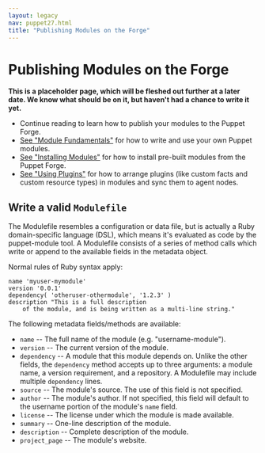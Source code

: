 ```yaml
---
layout: legacy
nav: puppet27.html
title: "Publishing Modules on the Forge"
---
```



[installing]: ./modules_installing.html
[fundamentals]: ./modules_fundamentals.html
[plugins]: /guides/plugins_in_modules.html


Publishing Modules on the Forge
=====

**This is a placeholder page, which will be fleshed out further at a later date. We know what should be on it, but haven't had a chance to write it yet.**

* Continue reading to learn how to publish your modules to the Puppet Forge.
* [See "Module Fundamentals"][fundamentals] for how to write and use your own Puppet modules.
* [See "Installing Modules"][installing] for how to install pre-built modules from the Puppet Forge.
* [See "Using Plugins"][plugins] for how to arrange plugins (like custom facts and custom resource types) in modules and sync them to agent nodes.


Write a valid `Modulefile`
--------------------------

The Modulefile resembles a configuration or data file, but is actually a Ruby domain-specific language (DSL), which means it's evaluated as code by the puppet-module tool. A Modulefile consists of a series of method calls which write or append to the available fields in the metadata object.

Normal rules of Ruby syntax apply:

    name 'myuser-mymodule'
    version '0.0.1'
    dependency( 'otheruser-othermodule', '1.2.3' )
    description "This is a full description
        of the module, and is being written as a multi-line string."

The following metadata fields/methods are available:

* `name` -- The full name of the module (e.g. "username-module").
* `version` -- The current version of the module.
* `dependency` -- A module that this module depends on. Unlike the other fields, the `dependency` method accepts up to three arguments: a module name, a version requirement, and a repository. A Modulefile may include multiple `dependency` lines.
* `source` -- The module's source. The use of this field is not specified.
* `author` -- The module's author. If not specified, this field will default to the username portion of the module's `name` field.
* `license` -- The license under which the module is made available.
* `summary` -- One-line description of the module.
* `description` -- Complete description of the module.
* `project_page` -- The module's website.
